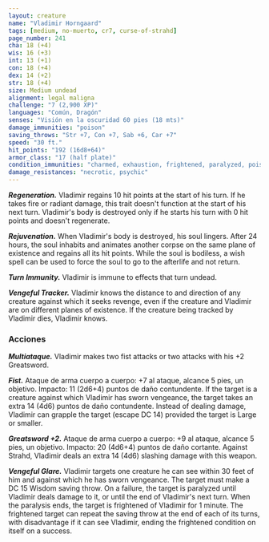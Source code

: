 ```yaml
---
layout: creature
name: "Vladimir Horngaard"
tags: [medium, no-muerto, cr7, curse-of-strahd]
page_number: 241
cha: 18 (+4)
wis: 16 (+3)
int: 13 (+1)
con: 18 (+4)
dex: 14 (+2)
str: 18 (+4)
size: Medium undead
alignment: legal maligna
challenge: "7 (2,900 XP)"
languages: "Común, Dragón"
senses: "Visión en la oscuridad 60 pies (18 mts)"
damage_immunities: "poison"
saving_throws: "Str +7, Con +7, Sab +6, Car +7"
speed: "30 ft."
hit_points: "192 (16d8+64)"
armor_class: "17 (half plate)"
condition_immunities: "charmed, exhaustion, frightened, paralyzed, poisoned, stunned"
damage_resistances: "necrotic, psychic"
---
```


***Regeneration.*** Vladimir regains 10 hit points at the start of his turn. If he takes fire or radiant damage, this trait doesn't function at the start of his next turn. Vladimir's body is destroyed only if he starts his turn with 0 hit points and doesn't regenerate.

***Rejuvenation.*** When Vladimir's body is destroyed, his soul lingers. After 24 hours, the soul inhabits and animates another corpse on the same plane of existence and regains all its hit points. While the soul is bodiless, a wish spell can be used to force the soul to go to the afterlife and not return.

***Turn Immunity.*** Vladimir is immune to effects that turn undead.

***Vengeful Tracker.*** Vladimir knows the distance to and direction of any creature against which it seeks revenge, even if the creature and Vladimir are on different planes of existence. If the creature being tracked by Vladimir dies, Vladimir knows.

### Acciones

***Multiataque.*** Vladimir makes two fist attacks or two attacks with his +2 Greatsword.

***Fist.*** Ataque de arma cuerpo a cuerpo: +7 al ataque, alcance 5 pies, un objetivo. Impacto: 11 (2d6+4) puntos de daño contundente. If the target is a creature against which Vladimir has sworn vengeance, the target takes an extra 14 (4d6) puntos de daño contundente. Instead of dealing damage, Vladimir can grapple the target (escape DC 14) provided the target is Large or smaller.

***Greatsword +2.*** Ataque de arma cuerpo a cuerpo: +9 al ataque, alcance 5 pies, un objetivo. Impacto: 20 (4d6+4) puntos de daño cortante. Against Strahd, Vladimir deals an extra 14 (4d6) slashing damage with this weapon.

***Vengeful Glare.*** Vladimir targets one creature he can see within 30 feet of him and against which he has sworn vengeance. The target must make a DC 15 Wisdom saving throw. On a failure, the target is paralyzed until Vladimir deals damage to it, or until the end of Vladimir's next turn. When the paralysis ends, the target is frightened of Vladimir for 1 minute. The frightened target can repeat the saving throw at the end of each of its turns, with disadvantage if it can see Vladimir, ending the frightened condition on itself on a success.